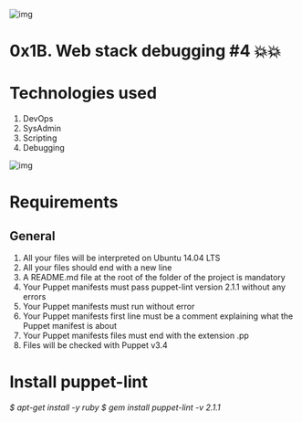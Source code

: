 ![img](https://assets.imaginablefutures.com/media/images/ALX_Logo.max-200x150.png)

# 0x1B. Web stack debugging #4 💥💥

<h1>Technologies used</h1>
<ol>
<li>DevOps</li>
<li>SysAdmin</li>
<li>Scripting</li>
<li>Debugging</li>
</ol>

![img](https://s3.amazonaws.com/intranet-projects-files/holbertonschool-sysadmin_devops/313/frdkCrb.jpg)

# Requirements
## General
<ol>
    <li>All your files will be interpreted on Ubuntu 14.04 LTS</li>
    <li>All your files should end with a new line</li>
    <li>A README.md file at the root of the folder of the project is mandatory</li>
    <li>Your Puppet manifests must pass puppet-lint version 2.1.1 without any errors</li>
    <li>Your Puppet manifests must run without error</li>
    <li>Your Puppet manifests first line must be a comment explaining what the Puppet manifest is about</li>
    <li>Your Puppet manifests files must end with the extension .pp</li>
    <li>Files will be checked with Puppet v3.4</li>
</ol>

# Install puppet-lint
<i>$ apt-get install -y ruby</i>
<i>$ gem install puppet-lint -v 2.1.1</i>

